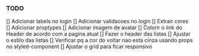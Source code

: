 ### TODO

[] Adicionar labels no login
[] Adicionar validacoes no login
[] Extrair cores
[] Adicionar proptypes
[] Adicionar imagem de avatar
[] Colorir o link do Header de acordo com a pagina atual
[] Fazer o header das listas
[] Ajustar o estilo das listas
[] Verificar pq a cor do voltar nao esta cinza usando props no styled-component
[] Ajustar o grid para ficar responsivo
